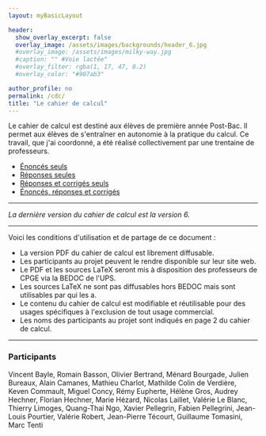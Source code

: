 ```yaml
---
layout: myBasicLayout

header:
  show_overlay_excerpt: false
  overlay_image: /assets/images/backgrounds/header_6.jpg
  #overlay_image: /assets/images/milky-way.jpg
  #caption: "" #Voie lactée"
  #overlay_filter: rgba(1, 17, 47, 0.2)
  #overlay_color: "#907ab3"

author_profile: no
permalink: /cdc/
title: "Le cahier de calcul"
---
```



Le cahier de calcul est destiné aux élèves de première année Post-Bac. Il permet aux élèves de s'entraîner en autonomie à la pratique du calcul. Ce travail, que j'ai coordonné, a été réalisé collectivement par une trentaine de professeurs.
- [Énoncés seuls](cahier_de_calcul_enonces_v6.pdf)
- [Réponses seules](cahier_de_calcul_reponses_v6.pdf)
- [Réponses et corrigés seuls](cahier_de_calcul_corriges_v6.pdf)
- [Énoncés, réponses et corrigés](cahier_de_calcul_v6.pdf)

---

*La dernière version du cahier de calcul est la version 6.*

---

Voici les conditions d'utilisation et de partage de ce document : 
- La version PDF du cahier de calcul est librement diffusable.
- Les participants au projet peuvent le rendre disponible sur leur site web.
- Le PDF et les sources LaTeX seront mis à disposition des professeurs de CPGE via la BEDOC de l'UPS.
- Les sources LaTeX ne sont pas diffusables hors BEDOC mais sont utilisables par qui les a.
- Le contenu du cahier de calcul est modifiable et réutilisable pour des usages spécifiques à l'exclusion de tout usage commercial.
- Les noms des participants au projet sont indiqués en page 2 du cahier de calcul.

---

### Participants
Vincent Bayle, Romain Basson, Olivier Bertrand, Ménard Bourgade, Julien Bureaux, Alain Camanes, Mathieu Charlot, Mathilde Colin de Verdière, Keven Commault, Miguel Concy, Rémy Eupherte, Hélène Gros, Audrey Hechner, Florian Hechner, Marie Hézard, Nicolas Laillet, Valérie Le Blanc, Thierry Limoges, Quang-Thai Ngo, Xavier Pellegrin, Fabien Pellegrini, Jean-Louis Pourtier, Valérie Robert, Jean-Pierre Técourt, Guillaume Tomasini, Marc Tenti
